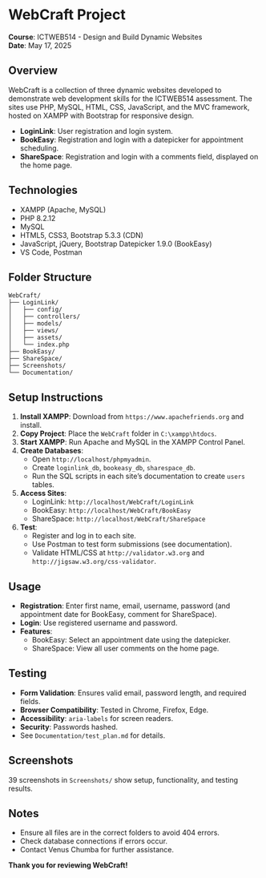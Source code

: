 # WebCraft Project

**Course**: ICTWEB514 - Design and Build Dynamic Websites  
**Date**: May 17, 2025

## Overview
WebCraft is a collection of three dynamic websites developed to demonstrate web development skills for the ICTWEB514 assessment. The sites use PHP, MySQL, HTML, CSS, JavaScript, and the MVC framework, hosted on XAMPP with Bootstrap for responsive design.

- **LoginLink**: User registration and login system.
- **BookEasy**: Registration and login with a datepicker for appointment scheduling.
- **ShareSpace**: Registration and login with a comments field, displayed on the home page.

## Technologies
- XAMPP (Apache, MySQL)
- PHP 8.2.12
- MySQL
- HTML5, CSS3, Bootstrap 5.3.3 (CDN)
- JavaScript, jQuery, Bootstrap Datepicker 1.9.0 (BookEasy)
- VS Code, Postman

## Folder Structure
```
WebCraft/
├── LoginLink/
│   ├── config/
│   ├── controllers/
│   ├── models/
│   ├── views/
│   ├── assets/
│   └── index.php
├── BookEasy/
├── ShareSpace/
├── Screenshots/
└── Documentation/
```

## Setup Instructions
1. **Install XAMPP**: Download from `https://www.apachefriends.org` and install.
2. **Copy Project**: Place the `WebCraft` folder in `C:\xampp\htdocs`.
3. **Start XAMPP**: Run Apache and MySQL in the XAMPP Control Panel.
4. **Create Databases**:
   - Open `http://localhost/phpmyadmin`.
   - Create `loginlink_db`, `bookeasy_db`, `sharespace_db`.
   - Run the SQL scripts in each site’s documentation to create `users` tables.
5. **Access Sites**:
   - LoginLink: `http://localhost/WebCraft/LoginLink`
   - BookEasy: `http://localhost/WebCraft/BookEasy`
   - ShareSpace: `http://localhost/WebCraft/ShareSpace`
6. **Test**:
   - Register and log in to each site.
   - Use Postman to test form submissions (see documentation).
   - Validate HTML/CSS at `http://validator.w3.org` and `http://jigsaw.w3.org/css-validator`.

## Usage
- **Registration**: Enter first name, email, username, password (and appointment date for BookEasy, comment for ShareSpace).
- **Login**: Use registered username and password.
- **Features**:
  - BookEasy: Select an appointment date using the datepicker.
  - ShareSpace: View all user comments on the home page.

## Testing
- **Form Validation**: Ensures valid email, password length, and required fields.
- **Browser Compatibility**: Tested in Chrome, Firefox, Edge.
- **Accessibility**: `aria-labels` for screen readers.
- **Security**: Passwords hashed.
- See `Documentation/test_plan.md` for details.

## Screenshots
39 screenshots in `Screenshots/` show setup, functionality, and testing results.

## Notes
- Ensure all files are in the correct folders to avoid 404 errors.
- Check database connections if errors occur.
- Contact Venus Chumba for further assistance.

**Thank you for reviewing WebCraft!**
